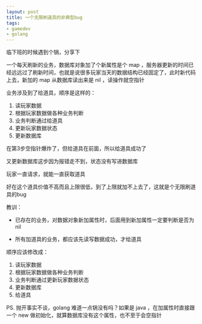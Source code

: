 ```yaml
---
layout: post
title: 一个无限刷道具的非典型bug
tags: 
- gamedev
- golang
---  
```


临下班的时候遇到个锅，分享下

一个每天刷新的业务，数据库对象加了个新属性是个 map ，服务器更新的时间已经远远过了刷新时间，也就是说很多玩家当天的数据结构已经固定了，此时新代码上去，新加的 map 从数据库读出来是 nil ，读操作就空指针

业务涉及到了给道具，顺序是这样的：

1. 读玩家数据
2. 根据玩家数据做各种业务判断
3. 业务判断通过给道具
4. 更新玩家数据状态
5. 更新数据库

在第3步空指针爆炸了，但给道具在前面，所以给道具成功了 

又更新数据库这步因为报错走不到，状态没有写进数据库

玩家一直请求，就能一直获取道具

好在这个道具价值不高而且上限很低，到了上限就加不上去了，这就是个无限刷道具的bug 

教训： 

- 已存在的业务，对数据对象新加属性时，后面用到新加属性一定要判断是否为nil

- 所有加道具的业务，都应该先读写数据成功，才给道具

顺序应该修改成：

1. 读玩家数据
2. 根据玩家数据做各种业务判断
3. 业务判断通过更新玩家数据状态
4. 更新数据库
5. 给道具

PS. 抛开事实不谈，golang 难道一点锅没有吗？如果是 java ，在加属性时直接跟一个 new 做初始化，就算数据库没有这个属性，也不至于会空指针
